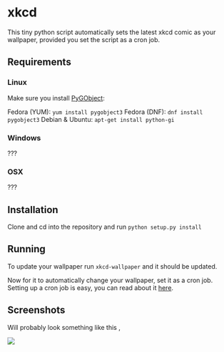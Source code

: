 # xkcd

This tiny python script automatically sets the latest xkcd comic as your wallpaper,
provided you set the script as a cron job.

## Requirements

### Linux

Make sure you install [PyGObject](https://wiki.gnome.org/Projects/PyGObject):

Fedora (YUM): `yum install pygobject3`
Fedora (DNF): `dnf install pygobject3`
Debian & Ubuntu: `apt-get install python-gi`

### Windows

???

### OSX

???

## Installation

Clone and cd into the repository and run `python setup.py install`

## Running

To update your wallpaper run `xkcd-wallpaper` and it should be updated.

Now for it to automatically change your wallpaper, set it as a cron job. Setting up a cron job is easy,
you can read about it [here](http://benr75.com/pages/using_crontab_mac_os_x_unix_linux).

## Screenshots

Will probably look something like this ,

![](http://i66.tinypic.com/35a3tbs.jpg)
